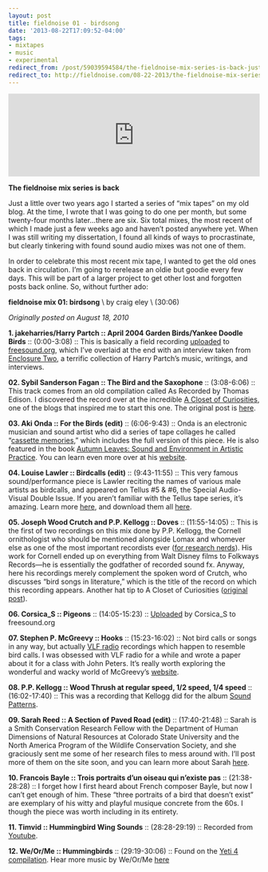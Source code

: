 ```yaml
---
layout: post 
title: fieldnoise 01 - birdsong 
date: '2013-08-22T17:09:52-04:00' 
tags: 
- mixtapes 
- music 
- experimental 
redirect_from: /post/59039594584/the-fieldnoise-mix-series-is-back-just-a-little/
redirect_to: http://fieldnoise.com/08-22-2013/the-fieldnoise-mix-series-is-back-just-a-little
---
```


<iframe width="100%" height="166" scrolling="no" frameborder="no" src="https://w.soundcloud.com/player/?url=https%3A//api.soundcloud.com/tracks/106714726&amp;color=ff5500&amp;auto_play=false&amp;hide_related=false&amp;show_comments=true&amp;show_user=true&amp;show_reposts=false"></iframe>

**The fieldnoise mix series is back**

Just a little over two years ago I started a series of “mix tapes” on my old blog. At the time, I wrote that I was going to do one per month, but some twenty-four months later…there are six. Six total mixes, the most recent of which I made just a few weeks ago and haven’t posted anywhere yet. When I was still writing my dissertation, I found all kinds of ways to procrastinate, but clearly tinkering with found sound audio mixes was not one of them.

In order to celebrate this most recent mix tape, I wanted to get the old ones back in circulation. I’m going to rerelease an oldie but goodie every few days. This will be part of a larger project to get other lost and forgotten posts back online. So, without further ado:

**fieldnoise mix 01: birdsong** \\ by craig eley \\ (30:06)

*Originally posted on August 18, 2010*

**1. jakeharries/Harry Partch :: April 2004 Garden Birds/Yankee Doodle Birds** :: (0:00-3:08) :: This is basically a field recording [uploaded](http://www.freesound.org/samplesViewSingle.php?id=6716) to [freesound.org](http://freesound.org), which I’ve overlaid at the end with an interview taken from [Enclosure Two](http://www.amazon.com/Enclosure-Two-Harry-Partch-VARIOUS/dp/B000004AF9/), a terrific collection of Harry Partch’s music, writings, and interviews.

**02. Sybil Sanderson Fagan :: The Bird and the Saxophone** :: (3:08-6:06) :: This track comes from an old compilation called As Recorded by Thomas Edison. I discovered the record over at the incredible [A Closet of Curiosities](http://closetcurios2.blogspot.com/), one of the blogs that inspired me to start this one. The original post is [here](http://closetcurios2.blogspot.com/2010/01/as-recorded-by-thomas-edison.html).

**03. Aki Onda :: For the Birds (edit)** :: (6:06-9:43) :: Onda is an electronic musician and sound artist who did a series of tape collages he called “[cassette memories](http://www.japanimprov.com/aonda/memories.html),” which includes the full version of this piece. He is also featured in the book [Autumn Leaves: Sound and Environment in Artistic Practice](http://www.crisap.org/index.php?id=7,70,0,0,1,0). You can learn even more over at his [website](http://www.japanimprov.com/aonda/).

**04. Louise Lawler :: Birdcalls (edit)** :: (9:43-11:55) :: This very famous sound/performance piece is Lawler reciting the names of various male artists as birdcalls, and appeared on Tellus \#5 & \#6, the Special Audio-Visual Double Issue. If you aren’t familiar with the Tellus tape series, it’s amazing. Learn more [here](http://en.wikipedia.org/wiki/Tellus_Audio_Cassette_Magazine), and download them all [here](http://www.ubu.com/sound/tellus.html).

**05. Joseph Wood Crutch and P.P. Kellogg :: Doves** :: (11:55-14:05) :: This is the first of two recordings on this mix done by P.P. Kellogg, the Cornell ornithologist who should be mentioned alongside Lomax and whomever else as one of the most important recordists ever ([for research nerds](http:/mc.library.cornell.edu/ead/htmldocsMA00893.html)). His work for Cornell ended up on everything from Walt Disney films to Folkways Records—he is essentially the godfather of recorded sound fx. Anyway, here his recordings merely complement the spoken word of Crutch, who discusses “bird songs in literature,” which is the title of the record on which this recording appears. Another hat tip to A Closet of Curiosities ([original post](http://closetcurios2.blogspot.com/2009/11/bird-songs-in-literature.html)).

**06. Corsica\_S :: Pigeons** :: (14:05-15:23) :: [Uploaded](http://www.freesound.org/samplesViewSingle.php?id=78561) by Corsica\_S to freesound.org

**07. Stephen P. McGreevy :: Hooks** :: (15:23-16:02) :: Not bird calls or songs in any way, but actually [VLF radio](http://en.wikipedia.org/wiki/Very_low_frequency) recordings which happen to resemble bird calls. I was obsessed with VLF radio for a while and wrote a paper about it for a class with John Peters. It’s really worth exploring the wonderful and wacky world of McGreevy’s [website](http://www.auroralchorus.com/).

**08. P.P. Kellogg :: Wood Thrush at regular speed, 1/2 speed, 1/4 speed** :: (16:02-17:40) :: This was a recording that Kellogg did for the album [Sound Patterns](http://www.folkways.si.edu/albumdetails.aspx?itemid=1118).

**09. Sarah Reed :: A Section of Paved Road (edit)** :: (17:40-21:48) :: Sarah is a Smith Conservation Research Fellow with the Department of Human Dimensions of Natural Resources at Colorado State University and the North America Program of the Wildlife Conservation Society, and she graciously sent me some of her research files to mess around with. I’ll post more of them on the site soon, and you can learn more about Sarah [here](http://warnercnr.colostate.edu/~sereed/).

**10. Francois Bayle :: Trois portraits d’un oiseau qui n’existe pas** :: (21:38-28:28) :: I forget how I first heard about French composer Bayle, but now I can’t get enough of him. These “three portraits of a bird that doesn’t exist” are exemplary of his witty and playful musique concrete from the 60s. I though the piece was worth including in its entirety.

**11. Timvid :: Hummingbird Wing Sounds** :: (28:28-29:19) :: Recorded from [Youtube](http://www.youtube.com/watch?v=2n71TgeWXd0).

**12. We/Or/Me :: Hummingbirds** :: (29:19-30:06) :: Found on the [Yeti 4 compilation](http://yetipublishing.com/). Hear more music by We/Or/Me [here](http://weorme.com/music)

